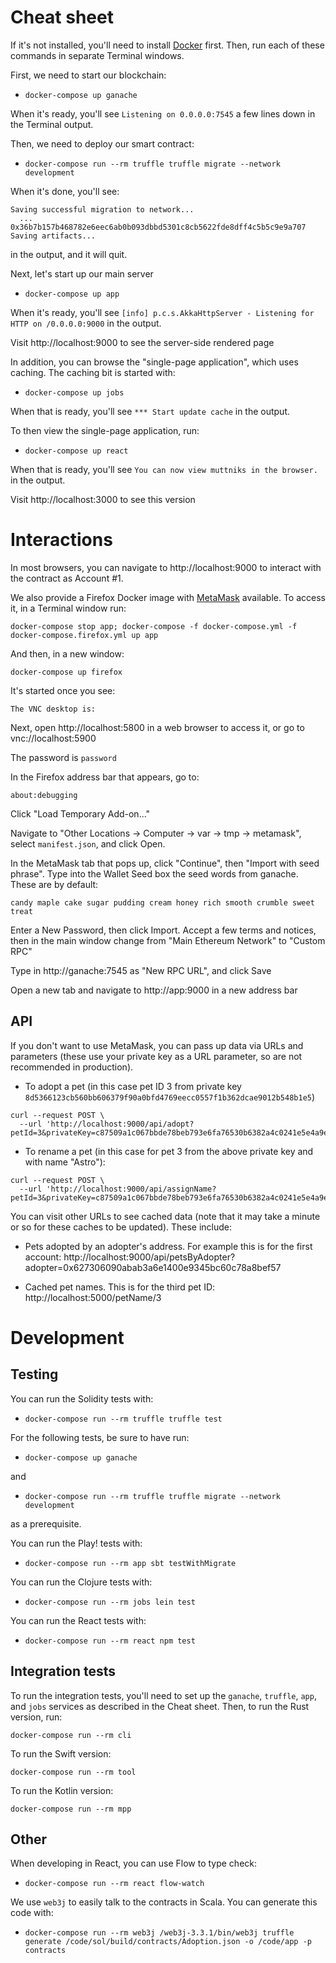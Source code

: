 # Cheat sheet

If it's not installed, you'll need to install [Docker](https://www.docker.com/get-started) first. Then, run each of these commands in separate Terminal windows.

First, we need to start our blockchain:

- `docker-compose up ganache`

When it's ready, you'll see `Listening on 0.0.0.0:7545` a few lines down in the Terminal output.

Then, we need to deploy our smart contract:

- `docker-compose run --rm truffle truffle migrate --network development`

When it's done, you'll see:

```
Saving successful migration to network...
  ... 0x36b7b157b468782e6eec6ab0b093dbbd5301c8cb5622fde8dff4c5b5c9e9a707
Saving artifacts...
```

in the output, and it will quit.

Next, let's start up our main server

- `docker-compose up app`

When it's ready, you'll see `[info] p.c.s.AkkaHttpServer - Listening for HTTP on /0.0.0.0:9000` in the output.

Visit http://localhost:9000 to see the server-side rendered page

In addition, you can browse the "single-page application", which uses caching. The caching bit is started with:

- `docker-compose up jobs`

When that is ready, you'll see `*** Start update cache` in the output.

To then view the single-page application, run:

- `docker-compose up react`

When that is ready, you'll see `You can now view muttniks in the browser.` in the output.

Visit http://localhost:3000 to see this version

# Interactions

In most browsers, you can navigate to http://localhost:9000 to interact with the contract as Account #1.

We also provide a Firefox Docker image with [MetaMask](https://metamask.io) available. To access it, in a Terminal window run:

```
docker-compose stop app; docker-compose -f docker-compose.yml -f docker-compose.firefox.yml up app
```

And then, in a new window:

`docker-compose up firefox`

It's started once you see:

`The VNC desktop is:`

Next, open http://localhost:5800 in a web browser to access it, or go to vnc://localhost:5900

The password is `password`

In the Firefox address bar that appears, go to:

`about:debugging`

Click "Load Temporary Add-on..."

Navigate to "Other Locations -> Computer -> var -> tmp -> metamask", select `manifest.json`, and click Open.

In the MetaMask tab that pops up, click "Continue", then "Import with seed phrase". Type into the Wallet Seed box the seed words from ganache. These are by default:

`candy maple cake sugar pudding cream honey rich smooth crumble sweet treat`

Enter a New Password, then click Import. Accept a few terms and notices, then in the main window change from "Main Ethereum Network" to "Custom RPC"

Type in http://ganache:7545 as "New RPC URL", and click Save

Open a new tab and navigate to http://app:9000 in a new address bar


## API

If you don't want to use MetaMask, you can pass up data via URLs and parameters (these use your private key as a URL parameter, so are not recommended in production).

- To adopt a pet (in this case pet ID 3 from private key `8d5366123cb560bb606379f90a0bfd4769eecc0557f1b362dcae9012b548b1e5`)

```
curl --request POST \
  --url 'http://localhost:9000/api/adopt?petId=3&privateKey=c87509a1c067bbde78beb793e6fa76530b6382a4c0241e5e4a9ec0a0f44dc0d3'
```

- To rename a pet (in this case for pet 3 from the above private key and with name "Astro"):

```
curl --request POST \
  --url 'http://localhost:9000/api/assignName?petId=3&privateKey=c87509a1c067bbde78beb793e6fa76530b6382a4c0241e5e4a9ec0a0f44dc0d3&name=Astro'

```

You can visit other URLs to see cached data (note that it may take a minute or so for these caches to be updated). These include:

- Pets adopted by an adopter's address. For example this is for the first account: http://localhost:9000/api/petsByAdopter?adopter=0x627306090abab3a6e1400e9345bc60c78a8bef57

- Cached pet names. This is for the third pet ID: http://localhost:5000/petName/3


# Development

## Testing

You can run the Solidity tests with:

- `docker-compose run --rm truffle truffle test`

For the following tests, be sure to have run:

- `docker-compose up ganache`

and

- `docker-compose run --rm truffle truffle migrate --network development`

as a prerequisite.

You can run the Play! tests with:

- `docker-compose run --rm app sbt testWithMigrate`

You can run the Clojure tests with:

- `docker-compose run --rm jobs lein test`

You can run the React tests with:

- `docker-compose run --rm react npm test`

## Integration tests

To run the integration tests, you'll need to set up the `ganache`, `truffle`, `app`, and `jobs` services as described in the Cheat sheet. Then, to run the Rust version, run:

`docker-compose run --rm cli`

To run the Swift version:

`docker-compose run --rm tool`

To run the Kotlin version:

`docker-compose run --rm mpp`

## Other

When developing in React, you can use Flow to type check:

- `docker-compose run --rm react flow-watch`

We use `web3j` to easily talk to the contracts in Scala. You can generate this code with:

- `docker-compose run --rm web3j /web3j-3.3.1/bin/web3j truffle generate /code/sol/build/contracts/Adoption.json -o /code/app -p contracts`